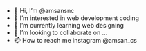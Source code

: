 - 👋 Hi, I’m @amsansnc
- 👀 I’m interested in web development coding
- 🌱 I’m currently learning web designing
- 💞️ I’m looking to collaborate on ...
- 📫 How to reach me instagram @amsan_cs

<!---
amsansnc/amsansnc is a ✨ special ✨ repository because its `README.md` (this file) appears on your GitHub profile.
You can click the Preview link to take a look at your changes.
--->
